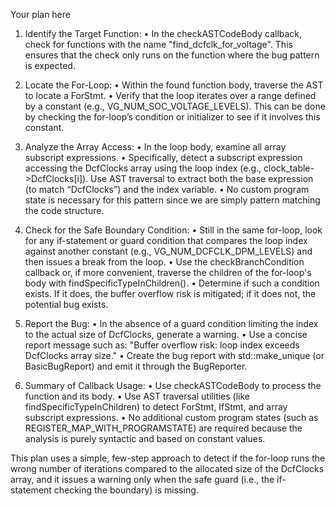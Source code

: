 Your plan here

1. Identify the Target Function:
   • In the checkASTCodeBody callback, check for functions with the name "find_dcfclk_for_voltage". This ensures that the check only runs on the function where the bug pattern is expected.

2. Locate the For-Loop:
   • Within the found function body, traverse the AST to locate a ForStmt.
   • Verify that the loop iterates over a range defined by a constant (e.g., VG_NUM_SOC_VOLTAGE_LEVELS). This can be done by checking the for-loop’s condition or initializer to see if it involves this constant.

3. Analyze the Array Access:
   • In the loop body, examine all array subscript expressions.
   • Specifically, detect a subscript expression accessing the DcfClocks array using the loop index (e.g., clock_table->DcfClocks[i]). Use AST traversal to extract both the base expression (to match “DcfClocks”) and the index variable.
   • No custom program state is necessary for this pattern since we are simply pattern matching the code structure.

4. Check for the Safe Boundary Condition:
   • Still in the same for-loop, look for any if-statement or guard condition that compares the loop index against another constant (e.g., VG_NUM_DCFCLK_DPM_LEVELS) and then issues a break from the loop.
   • Use the checkBranchCondition callback or, if more convenient, traverse the children of the for-loop's body with findSpecificTypeInChildren<IfStmt>().
   • Determine if such a condition exists. If it does, the buffer overflow risk is mitigated; if it does not, the potential bug exists.

5. Report the Bug:
   • In the absence of a guard condition limiting the index to the actual size of DcfClocks, generate a warning.
   • Use a concise report message such as: "Buffer overflow risk: loop index exceeds DcfClocks array size."
   • Create the bug report with std::make_unique<PathSensitiveBugReport> (or BasicBugReport) and emit it through the BugReporter.

6. Summary of Callback Usage:
   • Use checkASTCodeBody to process the function and its body.
   • Use AST traversal utilities (like findSpecificTypeInChildren) to detect ForStmt, IfStmt, and array subscript expressions.
   • No additional custom program states (such as REGISTER_MAP_WITH_PROGRAMSTATE) are required because the analysis is purely syntactic and based on constant values.

This plan uses a simple, few-step approach to detect if the for-loop runs the wrong number of iterations compared to the allocated size of the DcfClocks array, and it issues a warning only when the safe guard (i.e., the if-statement checking the boundary) is missing.